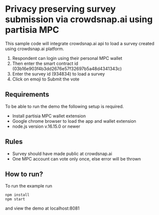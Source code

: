 # Privacy preserving survey submission via crowdsnap.ai using partisia MPC


This sample code will integrate crowdsnap.ai api to load a survey created using crowdsnap.ai platform.

1) Respondent can login using their personal MPC wallet 
2) Then enter the smart contract id (03b16e903f4b3dd2676e57f32697b5a48d4341343c) 
3) Enter the survey id (934834) to load a survey
4) Click on emoji to Submit the vote

## Requirements

To be able to run the demo the following setup is required.

* Install partisia MPC wallet extension
* Google chrome browser to load the app and wallet extension
* node.js version v.16.15.0 or newer

## Rules

* Survey should have made public at crowdsnap.ai 
* One MPC account can vote only once, else error will be thrown


## How to run?

To run the example run

```shell
npm install
npm start
```

and view the demo at localhost:8081

